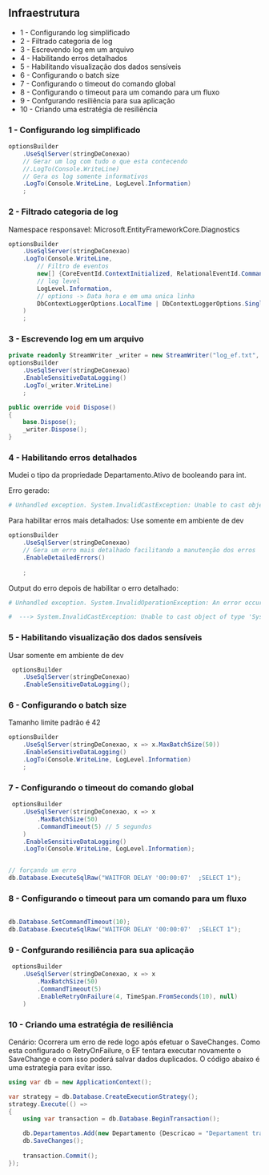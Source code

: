 ## Infraestrutura

* 1 - Configurando log simplificado
* 2 - Filtrado categoria de log
* 3 - Escrevendo log em um arquivo
* 4 - Habilitando erros detalhados
* 5 - Habilitando visualização dos dados sensíveis
* 6 - Configurando o batch size
* 7 - Configurando o timeout do comando global
* 8 - Configurando o timeout para um comando para um fluxo
* 9 - Confgurando resiliência para sua aplicação
* 10 - Criando uma estratégia de resiliência



### 1 - Configurando log simplificado
```c#
optionsBuilder    
    .UseSqlServer(stringDeConexao)    
    // Gerar um log com tudo o que esta contecendo
    //.LogTo(Console.WriteLine)
    // Gera os log somente informativos
    .LogTo(Console.WriteLine, LogLevel.Information)
    ;
```


### 2 - Filtrado categoria de log

Namespace responsavel: Microsoft.EntityFrameworkCore.Diagnostics

```c#
optionsBuilder
    .UseSqlServer(stringDeConexao)                
    .LogTo(Console.WriteLine,
        // Filtro de eventos
        new[] {CoreEventId.ContextInitialized, RelationalEventId.CommandExecuted},
        // log level
        LogLevel.Information,
        // options -> Data hora e em uma unica linha
        DbContextLoggerOptions.LocalTime | DbContextLoggerOptions.SingleLine
    )
    ;
```

### 3 - Escrevendo log em um arquivo
```c#
private readonly StreamWriter _writer = new StreamWriter("log_ef.txt", true);
optionsBuilder
    .UseSqlServer(stringDeConexao)
    .EnableSensitiveDataLogging()
    .LogTo(_writer.WriteLine)
    ;

public override void Dispose()
{
    base.Dispose();
    _writer.Dispose();
}
```


### 4 - Habilitando erros detalhados

Mudei o tipo da propriedade Departamento.Ativo de booleando para int.

Erro gerado:
```bash
# Unhandled exception. System.InvalidCastException: Unable to cast object of type 'System.Boolean' to type 'System.Int32'.

```

Para habilitar erros mais detalhados:
Use somente em ambiente de dev

```c#
optionsBuilder
    .UseSqlServer(stringDeConexao)
    // Gera um erro mais detalhado facilitando a manutenção dos erros
    .EnableDetailedErrors()
    
    ;

```

Output do erro depois de habilitar o erro detalhado:

```bash
# Unhandled exception. System.InvalidOperationException: An error occurred while reading a database value for property 'Departamento.Ativo'. The expected type was 'System.Int32' but the actual value was of type 'System.Boolean'.

#  ---> System.InvalidCastException: Unable to cast object of type 'System.Boolean' to type 'System.Int32'.

```





### 5 - Habilitando visualização dos dados sensíveis

Usar somente em ambiente de dev

```c#
 optionsBuilder
    .UseSqlServer(stringDeConexao)
    .EnableSensitiveDataLogging();
```


### 6 - Configurando o batch size

Tamanho limite padrão é 42

```c#
optionsBuilder
    .UseSqlServer(stringDeConexao, x => x.MaxBatchSize(50))
    .EnableSensitiveDataLogging()
    .LogTo(Console.WriteLine, LogLevel.Information)
    ;
```


### 7 - Configurando o timeout do comando global
```c#
 optionsBuilder
    .UseSqlServer(stringDeConexao, x => x
        .MaxBatchSize(50)
        .CommandTimeout(5) // 5 segundos
    )
    .EnableSensitiveDataLogging()
    .LogTo(Console.WriteLine, LogLevel.Information);


// forçando um erro
db.Database.ExecuteSqlRaw("WAITFOR DELAY '00:00:07'  ;SELECT 1");
```


### 8 - Configurando o timeout para um comando para um fluxo
```c#

db.Database.SetCommandTimeout(10);
db.Database.ExecuteSqlRaw("WAITFOR DELAY '00:00:07'  ;SELECT 1");
```

### 9 - Confgurando resiliência para sua aplicação
```c#
 optionsBuilder
    .UseSqlServer(stringDeConexao, x => x
        .MaxBatchSize(50)
        .CommandTimeout(5)
        .EnableRetryOnFailure(4, TimeSpan.FromSeconds(10), null)
    )
```

### 10 - Criando uma estratégia de resiliência

Cenário: Ocorrera um erro de rede logo após efetuar o SaveChanges. Como esta configurado o RetryOnFailure, o EF tentara executar novamente o SaveChange e com isso poderá salvar dados duplicados. O código abaixo é uma estrategia para evitar isso.


```c#
using var db = new ApplicationContext();

var strategy = db.Database.CreateExecutionStrategy();
strategy.Execute(() =>
{
    using var transaction = db.Database.BeginTransaction();

    db.Departamentos.Add(new Departamento {Descricao = "Departament transação"});
    db.SaveChanges();
    
    transaction.Commit();
});
```
